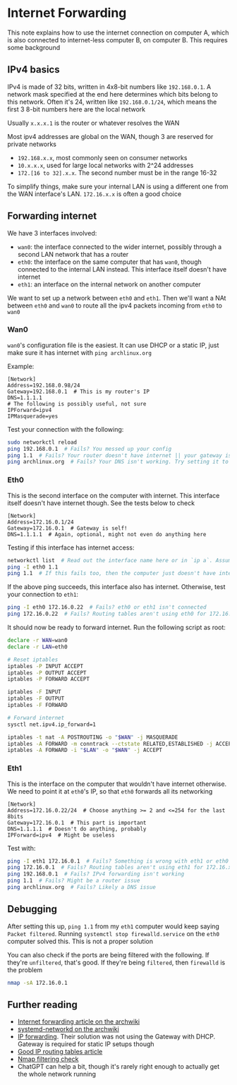 # Internet Forwarding

This note explains how to use the internet connection on computer A, which is
also connected to internet-less computer B, on computer B. This requires some
background

## IPv4 basics

IPv4 is made of 32 bits, written in 4x8-bit numbers like `192.168.0.1`. A
network mask specified at the end here determines which bits belong to this
network. Often it's 24, written like `192.168.0.1/24`, which means the first 3
8-bit numbers here are the local network

Usually `x.x.x.1` is the router or whatever resolves the WAN

Most ipv4 addresses are global on the WAN, though 3 are reserved for private
networks

 - `192.168.x.x`, most commonly seen on consumer networks
 - `10.x.x.x`, used for large local networks with 2^24 addresses
 - `172.[16 to 32].x.x`. The second number must be in the range 16-32

To simplify things, make sure your internal LAN is using a different one from
the WAN interface's LAN. `172.16.x.x` is often a good choice

## Forwarding internet

We have 3 interfaces involved:

 - `wan0`: the interface connected to the wider internet, possibly through a
   second LAN network that has a router
 - `eth0`: the interface on the same computer that has `wan0`, though connected
   to the internal LAN instead. This interface itself doesn't have internet
 - `eth1`: an interface on the internal network on another computer

We want to set up a network between `eth0` and `eth1`. Then we'll want a NAt
between `eth0` and `wan0` to route all the ipv4 packets incoming from `eth0` to
`wan0`

### Wan0

`wan0`'s configuration file is the easiest. It can use DHCP or a static IP, just
make sure it has internet with `ping archlinux.org`

Example:

```systemd
[Network]
Address=192.168.0.98/24
Gateway=192.168.0.1  # This is my router's IP
DNS=1.1.1.1
# The following is possibly useful, not sure
IPForward=ipv4
IPMasquerade=yes
```

Test your connection with the following:

```bash
sudo networkctl reload
ping 192.168.0.1  # Fails? You messed up your config
ping 1.1  # Fails? Your router doesn't have internet || your gateway is wrong
ping archlinux.org  # Fails? Your DNS isn't working. Try setting it to 1.1.1.1
```

### Eth0

This is the second interface on the computer with internet. This interface
itself doesn't have internet though. See the tests below to check

```systemd
[Network]
Address=172.16.0.1/24
Gateway=172.16.0.1  # Gateway is self!
DNS=1.1.1.1  # Again, optional, might not even do anything here
```

Testing if this interface has internet access:

```bash
networkctl list  # Read out the interface name here or in `ip a`. Assume eth0
ping -I eth0 1.1
ping 1.1  # If this fails too, then the computer just doesn't have internet
```

If the above ping succeeds, this interface also has internet. Otherwise, test
your connection to `eth1`:

```bash
ping -I eth0 172.16.0.22  # Fails? eth0 or eth1 isn't connected
ping 172.16.0.22  # Fails? Routing tables aren't using eth0 for 172.16.x.x
```

It should now be ready to forward internet. Run the following script as root:

```bash
declare -r WAN=wan0
declare -r LAN=eth0

# Reset iptables
iptables -P INPUT ACCEPT
iptables -P OUTPUT ACCEPT
iptables -P FORWARD ACCEPT

iptables -F INPUT
iptables -F OUTPUT
iptables -F FORWARD

# Forward internet
sysctl net.ipv4.ip_forward=1

iptables -t nat -A POSTROUTING -o "$WAN" -j MASQUERADE
iptables -A FORWARD -m conntrack --ctstate RELATED,ESTABLISHED -j ACCEPT
iptables -A FORWARD -i "$LAN" -o "$WAN" -j ACCEPT
```

### Eth1

This is the interface on the computer that wouldn't have internet otherwise. We
need to point it at `eth0`'s IP, so that `eth0` forwards all its networking

```systemd
[Network]
Address=172.16.0.22/24  # Choose anything >= 2 and <=254 for the last 8bits
Gateway=172.16.0.1  # This part is important
DNS=1.1.1.1  # Doesn't do anything, probably
IPForward=ipv4  # Might be useless
```

Test with:

```bash
ping -I eth1 172.16.0.1  # Fails? Something is wrong with eth1 or eth0's connection
ping 172.16.0.1  # Fails? Routing tables aren't using eth1 for 172.16.x.x
ping 192.168.0.1  # Fails? IPv4 forwarding isn't working
ping 1.1  # Fails? Might be a router issue
ping archlinux.org  # Fails? Likely a DNS issue
```

## Debugging

After setting this up, `ping 1.1` from my `eth1` computer would keep saying
`Packet filtered`. Running `systemctl stop firewalld.service` on the `eth0`
computer solved this. This is not a proper solution

You can also check if the ports are being filtered with the following. If
they're `unfiltered`, that's good. If they're being `filtered`, then `firewalld`
is the problem

```bash
nmap -sA 172.16.0.1
```

## Further reading
 - [Internet forwarding article on the
   archwiki](https://wiki.archlinux.org/title/Internet_sharing)
 - [systemd-networkd on the
   archwiki](https://wiki.archlinux.org/title/systemd-networkd)
 - [IP forwarding](https://bbs.archlinux.org/viewtopic.php?id=245264). Their
   solution was not using the Gateway with DHCP. Gateway is required for static
   IP setups though
 - [Good IP routing tables
   article](https://www.baeldung.com/linux/destination-source-routing)
 - [Nmap filtering
   check](https://www.redhat.com/sysadmin/troubleshoot-packet-filters-network)
 - ChatGPT can help a bit, though it's rarely right enough to actually get the
   whole network running
